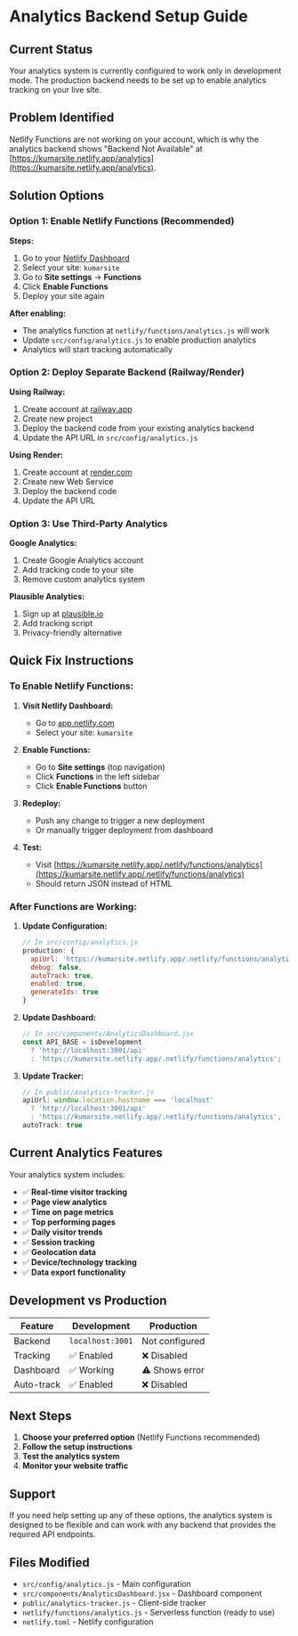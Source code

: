 # Analytics Backend Setup Guide

## Current Status

Your analytics system is currently configured to work only in development mode. The production backend needs to be set up to enable analytics tracking on your live site.

## Problem Identified

Netlify Functions are not working on your account, which is why the analytics backend shows "Backend Not Available" at [https://kumarsite.netlify.app/analytics](https://kumarsite.netlify.app/analytics).

## Solution Options

### Option 1: Enable Netlify Functions (Recommended)

**Steps:**
1. Go to your [Netlify Dashboard](https://app.netlify.com)
2. Select your site: `kumarsite`
3. Go to **Site settings** → **Functions**
4. Click **Enable Functions**
5. Deploy your site again

**After enabling:**
- The analytics function at `netlify/functions/analytics.js` will work
- Update `src/config/analytics.js` to enable production analytics
- Analytics will start tracking automatically

### Option 2: Deploy Separate Backend (Railway/Render)

**Using Railway:**
1. Create account at [railway.app](https://railway.app)
2. Create new project
3. Deploy the backend code from your existing analytics backend
4. Update the API URL in `src/config/analytics.js`

**Using Render:**
1. Create account at [render.com](https://render.com)
2. Create new Web Service
3. Deploy the backend code
4. Update the API URL

### Option 3: Use Third-Party Analytics

**Google Analytics:**
1. Create Google Analytics account
2. Add tracking code to your site
3. Remove custom analytics system

**Plausible Analytics:**
1. Sign up at [plausible.io](https://plausible.io)
2. Add tracking script
3. Privacy-friendly alternative

## Quick Fix Instructions

### To Enable Netlify Functions:

1. **Visit Netlify Dashboard:**
   - Go to [app.netlify.com](https://app.netlify.com)
   - Select your site: `kumarsite`

2. **Enable Functions:**
   - Go to **Site settings** (top navigation)
   - Click **Functions** in the left sidebar
   - Click **Enable Functions** button

3. **Redeploy:**
   - Push any change to trigger a new deployment
   - Or manually trigger deployment from dashboard

4. **Test:**
   - Visit [https://kumarsite.netlify.app/.netlify/functions/analytics](https://kumarsite.netlify.app/.netlify/functions/analytics)
   - Should return JSON instead of HTML

### After Functions are Working:

1. **Update Configuration:**
   ```javascript
   // In src/config/analytics.js
   production: {
     apiUrl: 'https://kumarsite.netlify.app/.netlify/functions/analytics',
     debug: false,
     autoTrack: true,
     enabled: true,
     generateIds: true
   }
   ```

2. **Update Dashboard:**
   ```javascript
   // In src/components/AnalyticsDashboard.jsx
   const API_BASE = isDevelopment 
     ? 'http://localhost:3001/api' 
     : 'https://kumarsite.netlify.app/.netlify/functions/analytics';
   ```

3. **Update Tracker:**
   ```javascript
   // In public/analytics-tracker.js
   apiUrl: window.location.hostname === 'localhost' 
     ? 'http://localhost:3001/api' 
     : 'https://kumarsite.netlify.app/.netlify/functions/analytics',
   autoTrack: true
   ```

## Current Analytics Features

Your analytics system includes:

- ✅ **Real-time visitor tracking**
- ✅ **Page view analytics**
- ✅ **Time on page metrics**
- ✅ **Top performing pages**
- ✅ **Daily visitor trends**
- ✅ **Session tracking**
- ✅ **Geolocation data**
- ✅ **Device/technology tracking**
- ✅ **Data export functionality**

## Development vs Production

| Feature | Development | Production |
|---------|-------------|------------|
| Backend | `localhost:3001` | Not configured |
| Tracking | ✅ Enabled | ❌ Disabled |
| Dashboard | ✅ Working | ⚠️ Shows error |
| Auto-track | ✅ Enabled | ❌ Disabled |

## Next Steps

1. **Choose your preferred option** (Netlify Functions recommended)
2. **Follow the setup instructions**
3. **Test the analytics system**
4. **Monitor your website traffic**

## Support

If you need help setting up any of these options, the analytics system is designed to be flexible and can work with any backend that provides the required API endpoints.

## Files Modified

- `src/config/analytics.js` - Main configuration
- `src/components/AnalyticsDashboard.jsx` - Dashboard component
- `public/analytics-tracker.js` - Client-side tracker
- `netlify/functions/analytics.js` - Serverless function (ready to use)
- `netlify.toml` - Netlify configuration 